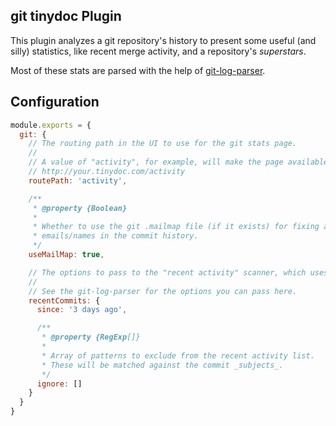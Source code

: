 ## git tinydoc Plugin

This plugin analyzes a git repository's history to present some useful (and silly) statistics, like recent merge activity, and a repository's _superstars_.

Most of these stats are parsed with the help of [git-log-parser](https://github.com/bendrucker/git-log-parser).

## Configuration

```javascript
module.exports = {
  git: {
    // The routing path in the UI to use for the git stats page. 
    // 
    // A value of "activity", for example, will make the page available at:
    // http://your.tinydoc.com/activity
    routePath: 'activity',

    /**
     * @property {Boolean}
     *
     * Whether to use the git .mailmap file (if it exists) for fixing author 
     * emails/names in the commit history.
     */
    useMailMap: true,

    // The options to pass to the "recent activity" scanner, which uses
    // 
    // See the git-log-parser for the options you can pass here.
    recentCommits: {
      since: '3 days ago',

      /**
       * @property {RegExp[]}
       * 
       * Array of patterns to exclude from the recent activity list.
       * These will be matched against the commit _subjects_.
       */
      ignore: []
    }
  }
}
```